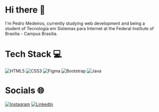 # Hi there 👋

I'm Pedro Medeiros, currently studying web development and being a student of Tecnologia em Sistemas para Internet at the Federal Institute of Brasilia - Campus Brasilia.

# Tech Stack 💻
![HTML5](https://img.shields.io/badge/html5-%23E34F26.svg?style=for-the-badge&logo=html5&logoColor=white) ![CSS3](https://img.shields.io/badge/css3-%231572B6.svg?style=for-the-badge&logo=css3&logoColor=white) ![Figma](https://img.shields.io/badge/figma-%23F24E1E.svg?style=for-the-badge&logo=figma&logoColor=white) ![Bootstrap](https://img.shields.io/badge/bootstrap-%238511FA.svg?style=for-the-badge&logo=bootstrap&logoColor=white) ![Java](https://img.shields.io/badge/java-%23ED8B00.svg?style=for-the-badge&logo=openjdk&logoColor=white)

# Socials 🌐 
[![Instagram](https://img.shields.io/badge/Instagram-%23E4405F.svg?logo=Instagram&logoColor=white)](https://instagram.com/pedromdr__) [![LinkedIn](https://img.shields.io/badge/LinkedIn-%230077B5.svg?logo=linkedin&logoColor=white)](https://www.linkedin.com/in/pedro-medeiros-5765b6241/)






